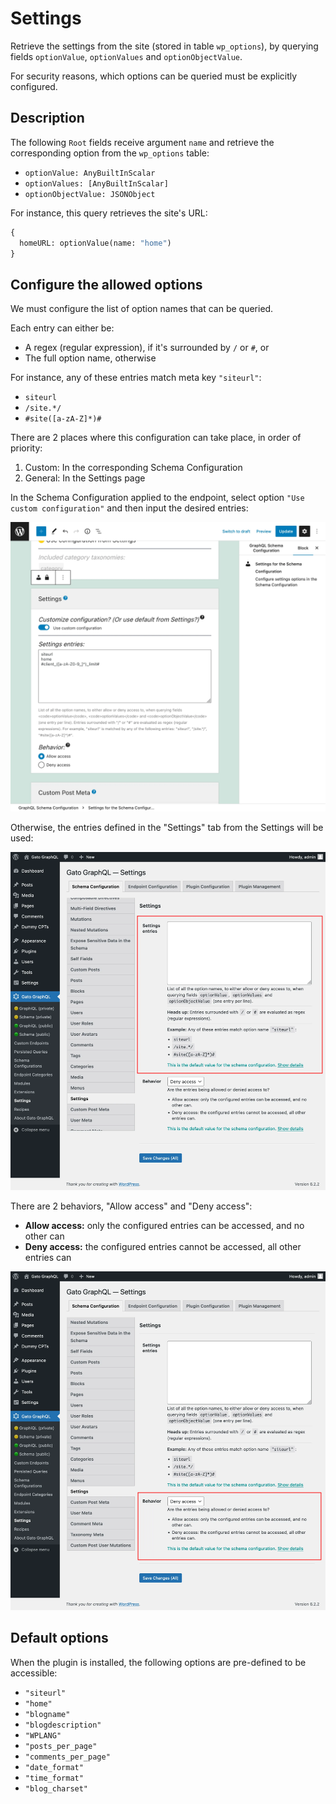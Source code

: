 # Settings

Retrieve the settings from the site (stored in table `wp_options`), by querying fields `optionValue`, `optionValues` and `optionObjectValue`.

For security reasons, which options can be queried must be explicitly configured.

## Description

The following `Root` fields receive argument `name` and retrieve the corresponding option from the `wp_options` table:

- `optionValue: AnyBuiltInScalar`
- `optionValues: [AnyBuiltInScalar]`
- `optionObjectValue: JSONObject`

For instance, this query retrieves the site's URL:

```graphql
{
  homeURL: optionValue(name: "home")
}
```

## Configure the allowed options

We must configure the list of option names that can be queried.

Each entry can either be:

- A regex (regular expression), if it's surrounded by `/` or `#`, or
- The full option name, otherwise

For instance, any of these entries match meta key `"siteurl"`:

- `siteurl`
- `/site.*/`
- `#site([a-zA-Z]*)#`

There are 2 places where this configuration can take place, in order of priority:

1. Custom: In the corresponding Schema Configuration
2. General: In the Settings page

In the Schema Configuration applied to the endpoint, select option `"Use custom configuration"` and then input the desired entries:

<div class="img-width-1024" markdown=1>

![Defining the entries in the Schema Configuration](../../images/schema-configuration-settings-entries.webp "Defining the entries in the Schema Configuration")

</div>

Otherwise, the entries defined in the "Settings" tab from the Settings will be used:

<div class="img-width-1024" markdown=1>

![Defining the entries in the Settings](../../images/settings-settings-entries.webp "Defining the entries in the Settings")

</div>

There are 2 behaviors, "Allow access" and "Deny access":

- **Allow access:** only the configured entries can be accessed, and no other can
- **Deny access:** the configured entries cannot be accessed, all other entries can

<div class="img-width-1024" markdown=1>

![Defining the access behavior](../../images/schema-configuration-settings-behavior.webp "Defining the access behavior")

</div>

## Default options

When the plugin is installed, the following options are pre-defined to be accessible:

- `"siteurl"`
- `"home"`
- `"blogname"`
- `"blogdescription"`
- `"WPLANG"`
- `"posts_per_page"`
- `"comments_per_page"`
- `"date_format"`
- `"time_format"`
- `"blog_charset"`
